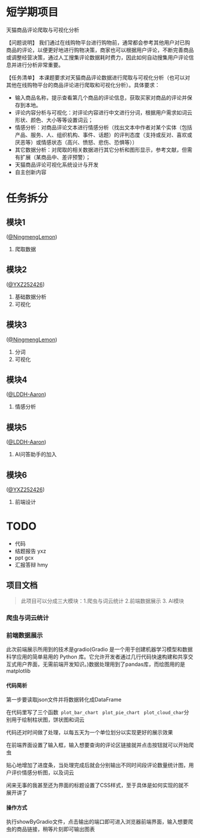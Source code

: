# 短学期项目

天猫商品评论爬取与可视化分析

【问题说明】
我们通过在线购物平台进行购物前，通常都会参考其他用户对已购商品的评论，以便更好地进行购物决策，商家也可以根据用户评论，不断完善商品或调整经营决策，通过人工搜集评论数据耗时费力，因此如何自动搜集用户评论信息并进行分析非常重要。

【任务清单】
本课题要求对天猫商品评论数据进行爬取与可视化分析（也可以对其他在线购物平台的商品评论进行爬取和可视化分析）。具体要求：

- 输入商品名称，提示查看第几个商品的评论信息，获取买家对商品的评论并保存到本地。
- 评论内容分析与可视化：对评论内容进行中文进行分词，根据用户需求如词云形状、颜色、大小等等设置词云；
- 情感分析：对商品评论文本进行情感分析（找出文本中作者对某个实体（包括产品、服务、人、组织机构、事件、话题）的评判态度（支持或反对、喜欢或厌恶等）或情感状态（高兴、愤怒、悲伤、恐惧等））
- 其它数据分析：对爬取的相关数据进行其它分析和图形显示，参考文献，但需有扩展（某商品中、差评预警）；
- 天猫商品评论可视化系统设计与开发
- 自主创新内容

# 任务拆分  

## 模块1

([@NingmengLemon](https://github.com/NingmengLemon))

1. 爬取数据

## 模块2

([@YXZ252426](https://github.com/YXZ252426))

1. 基础数据分析
2. 可视化

## 模块3

([@NingmengLemon](https://github.com/NingmengLemon))

1. 分词
2. 可视化

## 模块4

([@LDDH-Aaron](https://github.com/LDDH-Aaron))

1. 情感分析

## 模块5

([@LDDH-Aaron](https://github.com/LDDH-Aaron))

1. AI问答助手的加入

## 模块6

([@YXZ252426](https://github.com/YXZ252426))
1. 前端设计 

# TODO

- 代码
- 结题报告 yxz 
- ppt gcx
- 汇报答辩 hmy 
## 项目文档

> 此项目可以分成三大模块：1.爬虫与词云统计 2.前端数据展示 3. AI模块

### 爬虫与词云统计

### 前端数据展示

此次前端展示所用到的技术是gradio(Gradio 是一个用于创建机器学习模型和数据科学应用的简单易用的 Python 库。它允许开发者通过几行代码快速构建和共享交互式用户界面，无需前端开发知识。)数据处理用到了pandas库，而绘图用的是matplotlib

#### 代码简析

第一步要读取json文件并将数据转化成DataFrame

在代码里写了三个函数`` plot_bar_chart`` `` plot_pie_chart`` `` plot_cloud_char``分别用于绘制柱状图，饼状图和词云

代码还对时间做了处理，以每五天为一个单位划分以实现更好的展示效果

在前端界面设置了输入框，输入想要查询的评论区链接就并点击按钮就可以开始爬虫

贴心地增加了进度条，当处理完成后就会分别输出不同时间段评论数量统计图，用户评价情感分析图，以及词云

闲来无事的我甚至还为界面的标题设置了CSS样式，至于具体是如何实现的就不展开讲了

#### 操作方式
执行showByGradio文件，点击输出的端口即可进入浏览器前端界面，输入想要爬虫的商品链接，稍等片刻即可输出图表
